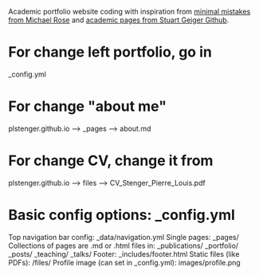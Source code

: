 Academic portfolio website coding with inspiration from [minimal mistakes from Michael Rose](https://mmistakes.github.io/minimal-mistakes/) and [academic pages from Stuart Geiger Github](https://github.com/academicpages/academicpages.github.io).

# For change left portfolio, go in
_config.yml

# For change "about me"
plstenger.github.io --> _pages --> about.md

# For change CV, change it from
plstenger.github.io --> files --> CV_Stenger_Pierre_Louis.pdf


# Basic config options: _config.yml
Top navigation bar config: _data/navigation.yml
Single pages: _pages/
Collections of pages are .md or .html files in:
_publications/
_portfolio/
_posts/
_teaching/
_talks/
Footer: _includes/footer.html
Static files (like PDFs): /files/
Profile image (can set in _config.yml): images/profile.png
